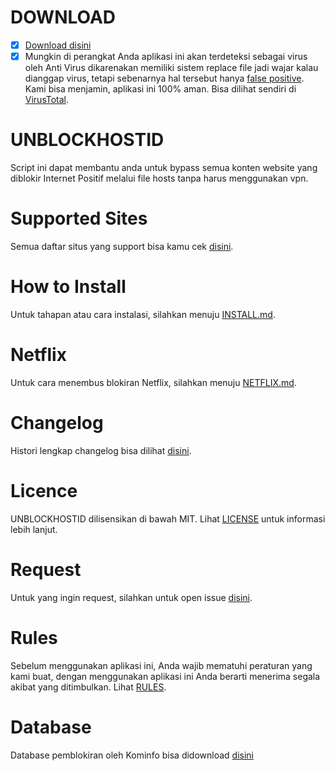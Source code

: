# DOWNLOAD
- [x] [Download disini](https://unblockhostid.github.io)
- [x] Mungkin di perangkat Anda aplikasi ini akan terdeteksi sebagai virus oleh Anti Virus dikarenakan memiliki sistem replace file  jadi wajar kalau dianggap virus, tetapi sebenarnya hal tersebut hanya [false positive](https://id.wikipedia.org/wiki/False_positive). Kami bisa menjamin, aplikasi ini 100% aman. Bisa dilihat sendiri di [VirusTotal](https://www.virustotal.com/#/file/6e9b8b75648938815ae544b0f3afede3f005018e5e4f47647195941f104e70d6/detection).

# UNBLOCKHOSTID
Script ini dapat membantu anda untuk bypass semua konten website yang diblokir Internet Positif melalui file hosts tanpa harus menggunakan vpn.

# Supported Sites
Semua daftar situs yang support bisa kamu cek [disini](https://github.com/gvoze32/unblockhostid/blob/master/SITES.md).

# How to Install
Untuk tahapan atau cara instalasi, silahkan menuju [INSTALL.md](https://github.com/gvoze32/unblockhostid/blob/master/INSTALL.md).

# Netflix
Untuk cara menembus blokiran Netflix, silahkan menuju [NETFLIX.md](https://github.com/gvoze32/unblockhostid/blob/master/NETFLIX.md).

# Changelog
Histori lengkap changelog bisa dilihat [disini](https://github.com/gvoze32/unblockhostid/blob/master/CHANGELOG.md).

# Licence
UNBLOCKHOSTID dilisensikan di bawah MIT. Lihat [LICENSE](https://github.com/gvoze32/unblockhostid/blob/master/LICENSE) untuk informasi lebih lanjut.

# Request
Untuk yang ingin request, silahkan untuk open issue [disini](https://github.com/gvoze32/unblockhostid/issues/new).

# Rules
Sebelum menggunakan aplikasi ini, Anda wajib mematuhi peraturan yang kami buat, dengan menggunakan aplikasi ini Anda berarti menerima segala akibat yang ditimbulkan. Lihat [RULES](https://github.com/gvoze32/unblockhostid/blob/master/RULES.md).

# Database
Database pemblokiran oleh Kominfo bisa didownload [disini](https://trustpositif.kominfo.go.id/downloaddb.php)
